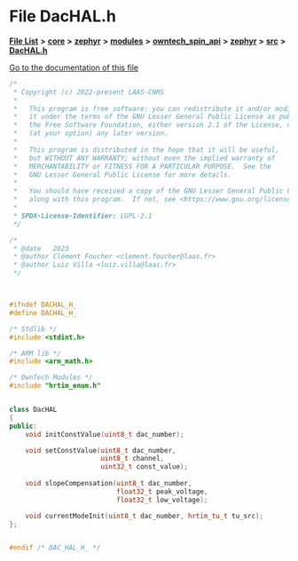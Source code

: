 

# File DacHAL.h

[**File List**](files.md) **>** [**core**](dir_771164b9325b04f1442f7a3ffa8ecb89.md) **>** [**zephyr**](dir_09002e7ce91f09aeb040dfd1861a47f4.md) **>** [**modules**](dir_6d0fb8ab814c517e7f155fb837e32f72.md) **>** [**owntech\_spin\_api**](dir_87330bcbf7fe698536ea5946c1b90585.md) **>** [**zephyr**](dir_83abe2f3de580445b50d57f614c989e1.md) **>** [**src**](dir_b0a9bfd1c37d418dc07d30cb79a776da.md) **>** [**DacHAL.h**](DacHAL_8h.md)

[Go to the documentation of this file](DacHAL_8h.md)


```C++
/*
 * Copyright (c) 2022-present LAAS-CNRS
 *
 *   This program is free software: you can redistribute it and/or modify
 *   it under the terms of the GNU Lesser General Public License as published by
 *   the Free Software Foundation, either version 2.1 of the License, or
 *   (at your option) any later version.
 *
 *   This program is distributed in the hope that it will be useful,
 *   but WITHOUT ANY WARRANTY; without even the implied warranty of
 *   MERCHANTABILITY or FITNESS FOR A PARTICULAR PURPOSE.  See the
 *   GNU Lesser General Public License for more details.
 *
 *   You should have received a copy of the GNU Lesser General Public License
 *   along with this program.  If not, see <https://www.gnu.org/licenses/>.
 *
 * SPDX-License-Identifier: LGPL-2.1
 */

/*
 * @date   2023
 * @author Clément Foucher <clement.foucher@laas.fr>
 * @author Luiz Villa <luiz.villa@laas.fr>
 */



#ifndef DACHAL_H_
#define DACHAL_H_

/* Stdlib */
#include <stdint.h>

/* ARM lib */
#include <arm_math.h>

/* OwnTech Modules */
#include "hrtim_enum.h"


class DacHAL
{
public:
    void initConstValue(uint8_t dac_number);

    void setConstValue(uint8_t dac_number,
                       uint8_t channel,
                       uint32_t const_value);
                    
    void slopeCompensation(uint8_t dac_number,
                           float32_t peak_voltage,
                           float32_t low_voltage);

    void currentModeInit(uint8_t dac_number, hrtim_tu_t tu_src);
};


#endif /* DAC_HAL_H_ */
```


